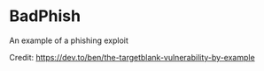 # BadPhish
An example of a phishing exploit

Credit: https://dev.to/ben/the-targetblank-vulnerability-by-example
